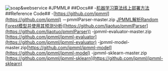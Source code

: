 
![soap&webservice](soap&webservice.png)
#JPMML#
##Docs##
 -[机器学习算法线上部署方法](https://zhuanlan.zhihu.com/p/24902234)
##Reference Code##
 -[https://github.com/jpmml](https://github.com/jpmml)
 －pmmlParser-master.zip [JPMML解析Random Forest模型并使用其预测分析](http://blog.csdn.net/c1481118216/article/details/74496902)([https://github.com/liaotuo/pmmlParser](https://github.com/liaotuo/pmmlParser))
 -jpmml-evaluator-master.zip [https://github.com/jpmml/jpmml-evaluator](https://github.com/jpmml/jpmml-evaluator)
 -jpmml-model-master.zip[https://github.com/jpmml/jpmml-model](https://github.com/jpmml/jpmml-model)
 -jpmml-sklearn-master.zip [https://github.com/jpmml/jpmml-sklearn](https://github.com/jpmml/jpmml-sklearn)

